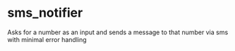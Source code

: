 # sms_notifier
Asks for a number as an input and sends a message to that number via sms with minimal error handling 
